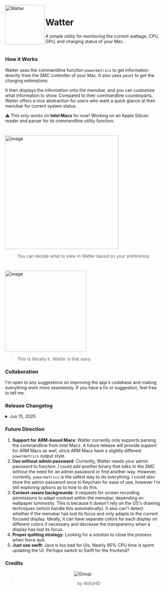 <img align="left" width="128" height="128" src="https://github.com/user-attachments/assets/ced6fc7b-3fa8-400d-8365-2f21e9f9936e" alt="Watter">

<div align="left">

# Watter
A simple utility for monitoring the current wattage, CPU, GPU, and charging status of your Mac. 
 
<div align="left">

#

### How it Works
Watter uses the commandline function `powermetrics` to get information directly from the SMC controller of your Mac. It also uses `pmset` to get the charging estimations. 

It then displays the information onto the menubar, and you can customize what information to show. Compared to their commandline counterparts, Watter offers a nice abstraction for users who want a quick glance at their menubar for current system status. 

⚠️ This only works on **Intel Macs** for now! Working on an Apple Silicon reader and parser for its commandline utility function. 

# 
<img width="368" alt="image" src="https://github.com/user-attachments/assets/0194304a-098b-42e8-8fb8-edfe519e85d2" />

> You can decide what to view in Watter based on your preference. 

#

<img width="263" alt="image" src="https://github.com/user-attachments/assets/c389ae50-8fe4-4b94-b73d-512f08f425a3" />

> This is literally it. Watter is that easy. 

### Collaboration
I'm open to any suggestions on improving the app's codebase and making everything work more seamlessly. If you have a fix or suggestion, feel free to tell me. 

### Release Changelog
<details>
    <summary>Jun 15, 2025</summary>
        Finalized the first version of Watter as a menubar app. 
</details>

### Future Direction
1. **Support for ARM-based Macs**: Watter currently only supports parsing the commandline from Intel Macs. A future release will provide support for ARM Macs as well, since ARM Macs have a slightly different `powermetrics` output style.
2. **Use without admin password**: Currently, Watter needs your admin password to function. I could add another binary that talks to the SMC without the need for an admin password or find another way. However, currently, `powermetrics` is the safest way to do everything. I could also store the admin password once in Keychain for ease of use, however I'm still exploring options as to how to do this.
3. **Context-aware backgrounds**: It requests for screen recording permissions to adapt contrast within the menubar, depending on wallpaper luminosity. This is because it doesn't rely on the OS's drawing techniques (which handle this automatically). It also can't detect whether if the menubar has lost its focus and only adapts to the current focused display. Ideally, it can have separate colors for each display on different colors if necessary and decrease the transparency when a display has lost its focus. 
4. **Proper quitting strategy**: Looking for a solution to close the process when force quit.
5. **Just use swift**: Java is too bad for UIs. Nearly 90% CPU time is spent updating the UI. Perhaps switch to Swift for the frontend? 


### Credits
<div align="center">

![Group](https://github.com/user-attachments/assets/d36f93b4-710b-4fbe-92f0-b55a40d7eb86)

> by WillUHD
